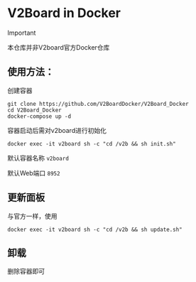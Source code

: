 # V2Board in Docker

> [!IMPORTANT]
> 本仓库并非V2board官方Docker仓库

## 使用方法：

创建容器

```shell
git clone https://github.com/V2BoardDocker/V2Board_Docker
cd V2Board_Docker
docker-compose up -d
```

容器启动后需对v2board进行初始化

```shell
docker exec -it v2board sh -c "cd /v2b && sh init.sh"
```

默认容器名称 `v2board`

默认Web端口 `8952`

## 更新面板

与官方一样，使用
```shell
docker exec -it v2board sh -c "cd /v2b && sh update.sh"
```

## 卸载

删除容器即可
